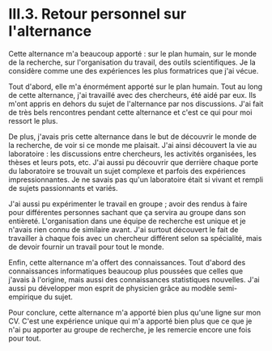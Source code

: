 # III.3. Retour personnel sur l'alternance

Cette alternance m'a beaucoup apporté : sur le plan humain, sur le monde de la recherche, sur l'organisation du travail, des outils scientifiques. Je la considère comme une des expériences les plus formatrices que j'ai vécue.

Tout d'abord, elle m'a énormément apporté sur le plan humain. Tout au long de cette alternance, j'ai travaillé avec des chercheurs, été aidé par eux. Ils m'ont appris en dehors du sujet de l'alternance par nos discussions. J'ai fait de très bels rencontres pendant cette alternance et c'est ce qui pour moi ressort le plus.

De plus, j'avais pris cette alternance dans le but de découvrir le monde de la recherche, de voir si ce monde me plaisait. J'ai ainsi découvert la vie au laboratoire : les discussions entre chercheurs, les activités organisées, les thèses et leurs pots, etc. J'ai aussi pu découvrir que derrière chaque porte du laboratoire se trouvait un sujet complexe et parfois des expériences impressionnantes. Je ne savais pas qu'un laboratoire était si vivant et rempli de sujets passionnants et variés.

J'ai aussi pu expérimenter le travail en groupe ; avoir des rendus à faire pour différentes personnes sachant que ça servira au groupe dans son entièreté. L'organisation dans une équipe de recherche est unique et je n'avais rien connu de similaire avant. J'ai surtout découvert le fait de travailler à chaque fois avec un chercheur différent selon sa spécialité, mais de devoir fournir un travail pour tout le monde.

Enfin, cette alternance m'a offert des connaissances. Tout d'abord des connaissances informatiques beaucoup plus poussées que celles que j'avais à l'origine, mais aussi des connaissances statistiques nouvelles. J'ai aussi pu développer mon esprit de physicien grâce au modèle semi-empirique du sujet.

Pour conclure, cette alternance m'a apporté bien plus qu'une ligne sur mon CV. C'est une expérience unique qui m'a apporté bien plus que ce que je n'ai pu apporter au groupe de recherche, je les remercie encore une fois pour tout.
